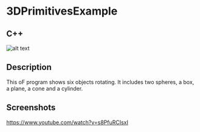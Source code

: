 # 3DPrimitivesExample
## C++
![alt text](https://raw.githubusercontent.com/wittenjeremy/openframeworks/Screen_Shot_2019-02-03_at_11.22.24_AM.png)
      
 
## Description
This oF program shows six objects rotating. It includes two spheres, a box, a plane, a cone and a cylinder.

## Screenshots
https://www.youtube.com/watch?v=s8PfuRCIsxI
